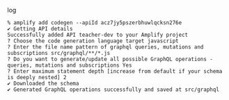 log

    % amplify add codegen --apiId acz7jy5pszerbhuwlqcksn276e
    ✔ Getting API details
    Successfully added API teacher-dev to your Amplify project
    ? Choose the code generation language target javascript
    ? Enter the file name pattern of graphql queries, mutations and subscriptions src/graphql/**/*.js
    ? Do you want to generate/update all possible GraphQL operations - queries, mutations and subscriptions Yes
    ? Enter maximum statement depth [increase from default if your schema is deeply nested] 2
    ✔ Downloaded the schema
    ✔ Generated GraphQL operations successfully and saved at src/graphql
